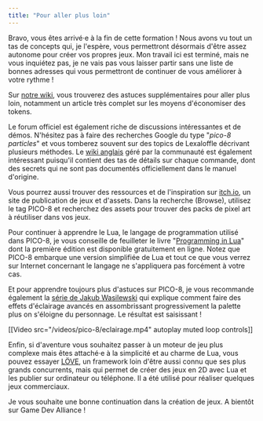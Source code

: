 ```yaml
---
title: "Pour aller plus loin"
---
```


Bravo, vous êtes arrivé·e à la fin de cette formation ! Nous avons vu tout un tas de concepts qui, je l'espère, vous permettront désormais d'être assez autonome pour créer vos propres jeux. Mon travail ici est terminé, mais ne vous inquiétez pas, je ne vais pas vous laisser partir sans une liste de bonnes adresses qui vous permettront de continuer de vous améliorer à votre rythme !

Sur [notre wiki](https://wiki.gamedevalliance.fr/fantasy-consoles/), vous trouverez des astuces supplémentaires pour aller plus loin, notamment un article très complet sur les moyens d'économiser des tokens.

Le forum officiel est également riche de discussions intéressantes et de démos. N'hésitez pas à faire des recherches Google du type "*pico-8 particles*" et vous tomberez souvent sur des topics de Lexaloffle décrivant plusieurs méthodes. Le [wiki anglais](https://pico-8.fandom.com/) géré par la communauté est également intéressant puisqu'il contient des tas de détails sur chaque commande, dont des secrets qui ne sont pas documentés officiellement dans le manuel d'origine.

Vous pourrez aussi trouver des ressources et de l'inspiration sur [itch.io](https://itch.io/), un site de publication de jeux et d'assets. Dans la recherche (Browse), utilisez le tag PICO-8 et recherchez des assets pour trouver des packs de pixel art à réutiliser dans vos jeux.

Pour continuer à apprendre le Lua, le langage de programmation utilisé dans PICO-8, je vous conseille de feuilleter le livre "[Programming in Lua](https://www.lua.org/pil/contents.html)" dont la première édition est disponible gratuitement en ligne. Notez que PICO-8 embarque une version simplifiée de Lua et tout ce que vous verrez sur Internet concernant le langage ne s'appliquera pas forcément à votre cas.

Et pour apprendre toujours plus d'astuces sur PICO-8, je vous recommande également la [série de Jakub Wasilewski](https://medium.com/hackernoon/pico-8-lighting-part-1-thin-dark-line-8ea15d21fed7) qui explique comment faire des effets d'éclairage avancés en assombrissant progressivement la palette plus on s'éloigne du personnage. Le résultat est saisissant !

[[Video src="/videos/pico-8/eclairage.mp4" autoplay muted loop controls]]

Enfin, si d'aventure vous souhaitez passer à un moteur de jeu plus complexe mais êtes attaché·e à la simplicité et au charme de Lua, vous pouvez essayer [LÖVE](https://love2d.org/), un framework loin d'être aussi connu que ses plus grands concurrents, mais qui permet de créer des jeux en 2D avec Lua et les publier sur ordinateur ou téléphone. Il a été utilisé pour réaliser quelques jeux commerciaux.

Je vous souhaite une bonne continuation dans la création de jeux. A bientôt sur Game Dev Alliance !
